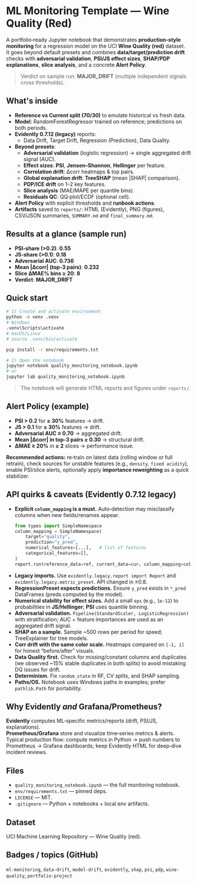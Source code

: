 # ML Monitoring Template — Wine Quality (Red)

A portfolio‑ready Jupyter notebook that demonstrates **production‑style monitoring** for a regression model on the UCI **Wine Quality (red)** dataset.  
It goes beyond default presets and combines **data/target/prediction drift** checks with **adversarial validation**, **PSI/JS effect sizes**, **SHAP/PDP explanations**, **slice analysis**, and a concrete **Alert Policy**.

> Verdict on sample run: **MAJOR_DRIFT** (multiple independent signals cross thresholds).

## What's inside
- **Reference vs Current split (70/30)** to emulate historical vs fresh data.
- **Model**: RandomForestRegressor trained on reference; predictions on both periods.
- **Evidently 0.7.12 (legacy)** reports:
  - Data Drift, Target Drift, Regression (Prediction), Data Quality.
- **Beyond presets**:
  - **Adversarial validation** (logistic regression) → single aggregated drift signal (AUC).
  - **Effect sizes**: **PSI**, **Jensen–Shannon**, **Hellinger** per feature.
  - **Correlation drift**: Δcorr heatmaps & top pairs.
  - **Global explanation drift**: **TreeSHAP** (mean |SHAP| comparison).
  - **PDP/ICE drift** on 1–2 key features.
  - **Slice analysis** (MAE/MAPE per quantile bins).
  - **Residuals QC**: QQ‑plot/ECDF (optional cell).
- **Alert Policy** with explicit thresholds and **runbook actions**.
- **Artifacts** saved to `reports/`: HTML (Evidently), PNG (figures), CSV/JSON summaries, `SUMMARY.md` and `final_summary.md`.

## Results at a glance (sample run)
- **PSI‑share (>0.2)**: **0.55**
- **JS‑share (>0.1)**: **0.18**
- **Adversarial AUC**: **0.736**
- **Mean |Δcorr| (top‑3 pairs)**: **0.232**
- **Slice ΔMAE% bins ≥ 20**: **8**
- **Verdict**: **MAJOR_DRIFT**

## Quick start
```bash
# 1) Create and activate environment
python -m venv .venv
# Windows
.venv\Scripts\activate
# macOS/Linux
# source .venv/bin/activate

pip install -r env/requirements.txt

# 2) Open the notebook
jupyter notebook quality_monitoring_notebook.ipynb
# or
jupyter lab quality_monitoring_notebook.ipynb
```

> The notebook will generate HTML reports and figures under `reports/`.

## Alert Policy (example)
- **PSI > 0.2** for **≥ 30%** features → drift.
- **JS > 0.1** for **≥ 30%** features → drift.
- **Adversarial AUC ≥ 0.70** → aggregated drift.
- **Mean |Δcorr| in top‑3 pairs ≥ 0.30** → structural drift.
- **ΔMAE ≥ 20%** in **≥ 2** slices → performance issue.

**Recommended actions:** re‑train on latest data (rolling window or full retrain), check sources for unstable features (e.g., `density`, `fixed acidity`), enable PSI/slice alerts, optionally apply **importance reweighting** as a quick stabilizer.

## API quirks & caveats (Evidently 0.7.12 legacy)
- **Explicit `column_mapping` is a must.** Auto‑detection may misclassify columns when new fields/renames appear.
  ```python
  from types import SimpleNamespace
  column_mapping = SimpleNamespace(
      target="quality",
      prediction="y_pred",
      numerical_features=[...],   # list of features
      categorical_features=[],
  )
  report.run(reference_data=ref, current_data=cur, column_mapping=column_mapping)
  ```
- **Legacy imports.** Use `evidently.legacy.report import Report` and `evidently.legacy.metric_preset`. API changed in ≥0.8.
- **RegressionPreset expects predictions.** Ensure `y_pred` exists in `*_pred` DataFrames (preds computed by the model).
- **Numerical stability for effect sizes.** Add a small `eps` (e.g., `1e-12`) to probabilities in **JS/Hellinger**; **PSI** uses quantile binning.
- **Adversarial validation.** `Pipeline(StandardScaler, LogisticRegression)` with stratification; AUC + feature importances are used as an aggregated drift signal.
- **SHAP on a sample.** Sample ~500 rows per period for speed; TreeExplainer for tree models.
- **Corr drift with the same color scale.** Heatmaps compared on `[-1, 1]` for honest “before/after” visuals.
- **Data Quality first.** Check for missing/constant columns and duplicates (we observed ~15% stable duplicates in both splits) to avoid mistaking DQ issues for drift.
- **Determinism.** Fix `random_state` in RF, CV splits, and SHAP sampling.
- **Paths/OS.** Notebook uses Windows paths in examples; prefer `pathlib.Path` for portability.

## Why Evidently *and* Grafana/Prometheus?
**Evidently** computes ML‑specific metrics/reports (drift, PSI/JS, explanations).  
**Prometheus/Grafana** store and visualize time‑series metrics & alerts.  
Typical production flow: compute metrics in Python → push numbers to Prometheus → Grafana dashboards; keep Evidently HTML for deep‑dive incident reviews.

## Files
- `quality_monitoring_notebook.ipynb` — the full monitoring notebook.
- `env/requirements.txt` — pinned deps.
- `LICENSE` — MIT.
- `.gitignore` — Python + notebooks + local env artifacts.

## Dataset
UCI Machine Learning Repository — Wine Quality (red).

## Badges / topics (GitHub)
`ml-monitoring`, `data-drift`, `model-drift`, `evidently`, `shap`, `psi`, `pdp`, `wine-quality`, `portfolio-project`
